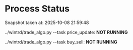# Process Status

Snapshot taken at: 2025-10-08 21:59:48

../wintrd/trade_algo.py --task price_update: **NOT RUNNING**

../wintrd/trade_algo.py --task buy_sell: **NOT RUNNING**

